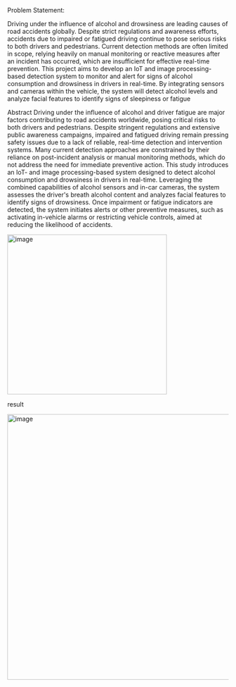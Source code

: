 Problem Statement:

Driving under the influence of alcohol and drowsiness are leading causes of road accidents
globally. Despite strict regulations and awareness efforts, accidents due to impaired or fatigued
driving continue to pose serious risks to both drivers and pedestrians. Current detection methods
are often limited in scope, relying heavily on manual monitoring or reactive measures after an
incident has occurred, which are insufficient for effective real-time prevention.
This project aims to develop an IoT and image processing-based detection system to monitor and
alert for signs of alcohol consumption and drowsiness in drivers in real-time. By integrating
sensors and cameras within the vehicle, the system will detect alcohol levels and analyze facial
features to identify signs of sleepiness or fatigue

Abstract
Driving under the influence of alcohol and driver fatigue are major factors contributing to road
accidents worldwide, posing critical risks to both drivers and pedestrians. Despite stringent
regulations and extensive public awareness campaigns, impaired and fatigued driving remain
pressing safety issues due to a lack of reliable, real-time detection and intervention systems.
Many current detection approaches are constrained by their reliance on post-incident analysis or
manual monitoring methods, which do not address the need for immediate preventive action.
This study introduces an IoT- and image processing-based system designed to detect alcohol
consumption and drowsiness in drivers in real-time. Leveraging the combined capabilities of
alcohol sensors and in-car cameras, the system assesses the driver's breath alcohol content and
analyzes facial features to identify signs of drowsiness. Once impairment or fatigue indicators are
detected, the system initiates alerts or other preventive measures, such as activating in-vehicle
alarms or restricting vehicle controls, aimed at reducing the likelihood of accidents.

<img width="363" alt="image" src="https://github.com/user-attachments/assets/ea1981a3-f35e-43d4-abfb-c2be1bf6b1de" />


result 


<img width="603" alt="image" src="https://github.com/user-attachments/assets/5869906d-88d0-4f55-9b21-ec4be9f1f578" />
